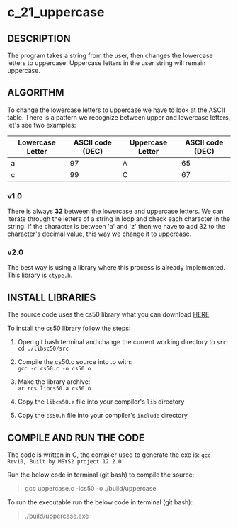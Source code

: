 # c_21_uppercase

## DESCRIPTION

The program takes a string from the user, then changes the lowercase letters to uppercase.
Uppercase letters in the user string will remain uppercase.

## ALGORITHM

To change the lowercase letters to uppercase we have to look at the ASCII table. 
There is a pattern we recognize between upper and lowercase letters, let's see two examples:

| Lowercase Letter 	| ASCII code (DEC)	| Uppercase Letter	| ASCII code (DEC)	|
|-------------------|-------------------|-------------------|-------------------|
| a 			   	| 97				| A					| 65				|
| c					| 99				| C					| 67				|

### v1.0  
There is always __32__ between the lowercase and uppercase letters.
We can iterate through the letters of a string in loop and check each character in the string. If the character is between 'a' and 'z' then we have to add 32 to the character's decimal value, this way we change it to uppercase. 

### v2.0  
The best way is using a library where this process is already implemented. This library is `ctype.h`.


## INSTALL LIBRARIES

The source code uses the cs50 library what you can download [HERE](https://github.com/cs50/libcs50).

To install the cs50 library follow the steps:

1. Open git bash terminal and change the current working directory to `src`:   
  `cd ./libsc50/src`

2. Compile the cs50.c source into .o with:  
  `gcc -c cs50.c -o cs50.o`

3. Make the library archive:  
  `ar rcs libcs50.a cs50.o`

4. Copy the `libcs50.a` file into your compiler's `lib` directory

5. Copy the `cs50.h` file into your compiler's `include` directory


## COMPILE AND RUN THE CODE

The code is written in C, the compiler used to generate the exe is: `gcc Rev10, Built by MSYS2 project 12.2.0`

Run the below code in terminal (git bash) to compile the source:

> gcc uppercase.c -lcs50 -o ./build/uppercase

To run the executable run the below code in terminal (git bash):

> ./build/uppercase.exe
